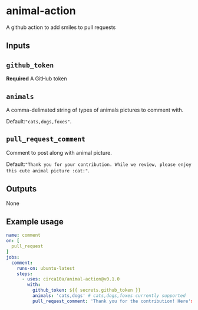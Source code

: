 # animal-action

A github action to add smiles to pull requests

## Inputs

## `github_token`

**Required** A GitHub token

## `animals`

A comma-delimated string of types of animals pictures to comment with.

Default:`"cats,dogs,foxes"`.

## `pull_request_comment`

Comment to post along with animal picture.

Default:`"Thank you for your contribution. While we review, please enjoy this cute animal picture :cat:"`.

## Outputs

None

## Example usage

```yaml
name: comment
on: [
  pull_request
]
jobs:
  comment:
    runs-on: ubuntu-latest
    steps:
      - uses: circa10a/animal-action@v0.1.0
        with:
          github_token: ${{ secrets.github_token }}
          animals: 'cats,dogs' # cats,dogs,foxes currently supported
          pull_request_comment: 'Thank you for the contribution! Here's a cute animal picture to say thank you!'
```
